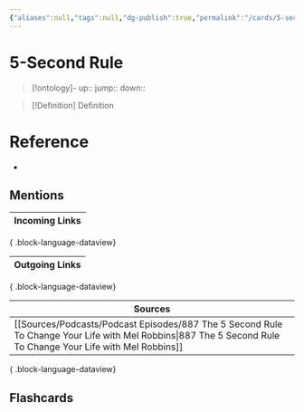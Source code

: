 ```yaml
---
{"aliases":null,"tags":null,"dg-publish":true,"permalink":"/cards/5-second-rule/","dgPassFrontmatter":true}
---
```


# 5-Second Rule

> [!ontology]-
> up:: 
> jump:: 
> down:: 

> [!Definition] Definition
> 

# Reference
- 

## Mentions
| Incoming Links |
| -------------- |

{ .block-language-dataview}

| Outgoing Links |
| -------------- |

{ .block-language-dataview}

| Sources                                                                                                                                                         |
| --------------------------------------------------------------------------------------------------------------------------------------------------------------- |
| [[Sources/Podcasts/Podcast Episodes/887 The 5 Second Rule To Change Your Life with Mel Robbins\|887 The 5 Second Rule To Change Your Life with Mel Robbins]] |

{ .block-language-dataview}

## Flashcards 
